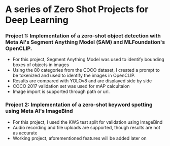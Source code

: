 # A series of Zero Shot Projects for Deep Learning 
### Project 1: Implementation of a zero-shot object detection with Meta AI's Segment Anything Model (SAM) and MLFoundation's OpenCLIP.
  - For this project, Segment Anything Model was used to identify bounding boxes of objects in images 
  - Using the 80 categories from the COCO dataset, I created a prompt to be tokenized and used to identify the images in OpenCLIP.
  - Results are compared with YOLOv8 and are displayed side by side 
  - COCO 2017 validation set was used for mAP calcultaion
  - Image import is supported through path or url.

### Project 2: Implementation of a zero-shot keyword spotting using Meta AI's ImageBind
  - For this project, I used the KWS test split for validation using ImageBind
  - Audio recording and file uploads are supported, though results are not as accurate
  - Working project, aforementioned features will be added later on
